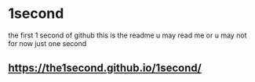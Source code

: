 # 1second
the first 1 second of github
this is the readme
u may read me 
or u may not
for now just one second
## https://the1second.github.io/1second/

